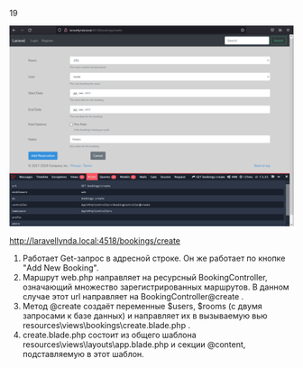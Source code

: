 19

<img src="./img/19.png" alt="drawing" width="800"/>

http://laravellynda.local:4518/bookings/create

1. Работает Get-запрос в адресной строке. Он же работает по кнопке "Add New Booking".
2. Маршрут web.php направляет на ресурсный BookingController, означающий множество зарегистрированных маршрутов. В данном случае этот url направляет на BookingController@create .
3. Метод @create создаёт переменные $users, $rooms (с двумя запросами к базе данных) и направляет их в вызываемую вью resources\views\bookings\create.blade.php .
4. create.blade.php состоит из общего шаблона resources\views\layouts\app.blade.php и секции @content, подставляемую в этот шаблон.
